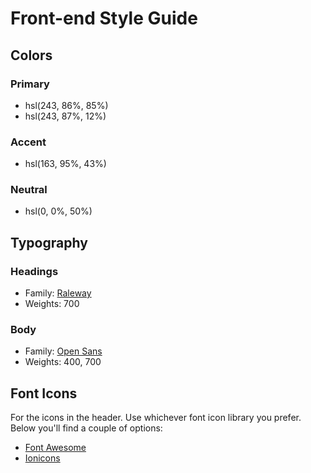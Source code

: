 # Front-end Style Guide

## Colors

### Primary

- hsl(243, 86%, 85%)
- hsl(243, 87%, 12%)

### Accent

- hsl(163, 95%, 43%)

### Neutral

- hsl(0, 0%, 50%)

## Typography

### Headings

- Family: [Raleway](https://fonts.google.com/specimen/Raleway)
- Weights: 700

### Body

- Family: [Open Sans](https://fonts.google.com/specimen/Open+Sans)
- Weights: 400, 700

## Font Icons

For the icons in the header. Use whichever font icon library you prefer. Below you'll find a couple of options:

- [Font Awesome](https://fontawesome.com/)
- [Ionicons](https://ionicons.com/)

<!-- .attribution a { color: hsl(228, 45%, 44%); } -->